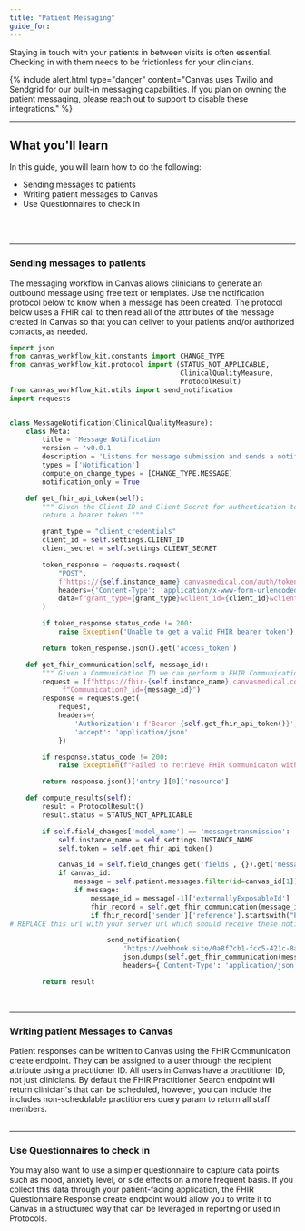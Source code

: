 ```yaml
---
title: "Patient Messaging"
guide_for:
---
```


Staying in touch with your patients in between visits is often essential. Checking in with them needs to be frictionless for your clinicians.

{% include alert.html type="danger" content="Canvas uses Twilio and Sendgrid for our built-in messaging capabilities. If you plan on owning the patient messaging, please reach out to support to disable these integrations." %}

* * *
## What you'll learn
In this guide, you will learn how to do the following:
- Sending messages to patients
- Writing patient messages to Canvas
- Use Questionnaires to check in
<br>
<br>

* * *

### Sending messages to patients



The messaging workflow in Canvas allows clinicians to generate an outbound message using free text or templates. Use the notification protocol below to know when a message has been created. The protocol below uses a FHIR call to then read all of the attributes of the message created in Canvas so that you can deliver to your patients and/or authorized contacts, as needed.
``` python
import json
from canvas_workflow_kit.constants import CHANGE_TYPE
from canvas_workflow_kit.protocol import (STATUS_NOT_APPLICABLE,
                                          ClinicalQualityMeasure,
                                          ProtocolResult)
from canvas_workflow_kit.utils import send_notification
import requests


class MessageNotification(ClinicalQualityMeasure):
    class Meta:
        title = 'Message Notification'
        version = 'v0.0.1'
        description = 'Listens for message submission and sends a notification.'
        types = ['Notification']
        compute_on_change_types = [CHANGE_TYPE.MESSAGE]
        notification_only = True

    def get_fhir_api_token(self):
        """ Given the Client ID and Client Secret for authentication to FHIR,
        return a bearer token """

        grant_type = "client_credentials"
        client_id = self.settings.CLIENT_ID
        client_secret = self.settings.CLIENT_SECRET

        token_response = requests.request(
            "POST",
            f'https://{self.instance_name}.canvasmedical.com/auth/token/',
            headers={'Content-Type': 'application/x-www-form-urlencoded'},
            data=f"grant_type={grant_type}&client_id={client_id}&client_secret={client_secret}"
        )

        if token_response.status_code != 200:
            raise Exception('Unable to get a valid FHIR bearer token')

        return token_response.json().get('access_token')

    def get_fhir_communication(self, message_id):
        """ Given a Communication ID we can perform a FHIR Communication Search Request"""
        request = (f"https://fhir-{self.instance_name}.canvasmedical.com/"
             f"Communication?_id={message_id}")
        response = requests.get(
            request,
            headers={
                'Authorization': f'Bearer {self.get_fhir_api_token()}',
                'accept': 'application/json'
            })

        if response.status_code != 200:
            raise Exception(f"Failed to retrieve FHIR Communicaton with {request}")

        return response.json()['entry'][0]['resource']

    def compute_results(self):
        result = ProtocolResult()
        result.status = STATUS_NOT_APPLICABLE

        if self.field_changes['model_name'] == 'messagetransmission':
            self.instance_name = self.settings.INSTANCE_NAME
            self.token = self.get_fhir_api_token()

            canvas_id = self.field_changes.get('fields', {}).get('message_id', None)
            if canvas_id:
                message = self.patient.messages.filter(id=canvas_id[1]).records
                if message:
                    message_id = message[-1]['externallyExposableId']
                    fhir_record = self.get_fhir_communication(message_id)
                    if fhir_record['sender']['reference'].startswith("Practitioner"):
# REPLACE this url with your server url which should receive these notifications

                        send_notification(
                            'https://webhook.site/0a8f7cb1-fcc5-421c-8a99-9c87533cf678',
                            json.dumps(self.get_fhir_communication(message_id)),
                            headers={'Content-Type': 'application/json'})

        return result
```
<br>

* * *

### Writing patient Messages to Canvas

Patient responses can be written to Canvas using the FHIR Communication create endpoint. They can be assigned to a user through the recipient attribute using a practitioner ID. All users in Canvas have a practitioner ID, not just clinicians. By default the FHIR Practitioner Search endpoint will return clinician's that can be scheduled, however, you can include the includes non-schedulable practitioners query param to return all staff members.
<br><br>
* * *

### Use Questionnaires to check in
You may also want to use a simpler questionnaire to capture data points such as mood, anxiety level, or side effects on a more frequent basis. If you collect this data through your patient-facing application, the FHIR Questionnaire Response create endpoint would allow you to write it to Canvas in a structured way that can be leveraged in reporting or used in Protocols.
